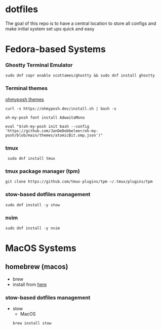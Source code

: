 # dotfiles
The goal of this repo is to have a central location to store all configs and make initial system set ups quick and easy


# Fedora-based Systems

### Ghostty Terminal Emulator
```sudo dnf copr enable scottames/ghostty && sudo dnf install ghostty```

### Terminal themes
[ohmyposh themes](https://ohmyposh.dev/docs/installation/linux)

```curl -s https://ohmyposh.dev/install.sh | bash -s```

```oh-my-posh font install AdwaitaMono```

```eval "$(oh-my-posh init bash --config 'https://github.com/JanDeDobbeleer/oh-my-posh/blob/main/themes/atomicBit.omp.json')"```

### tmux
``` sudo dnf install tmux```

### tmux package manager (tpm)
```git clone https://github.com/tmux-plugins/tpm ~/.tmux/plugins/tpm```

### stow-based dotfiles management
```sudo dnf install -y stow```

### nvim
```sudo dnf install -y nvim```


# MacOS Systems
## homebrew (macos)
- brew
- install from [here](https://brew.sh)

### stow-based dotfiles management
- stow
    - MacOS
    ```bash
    brew install stow
    ```
